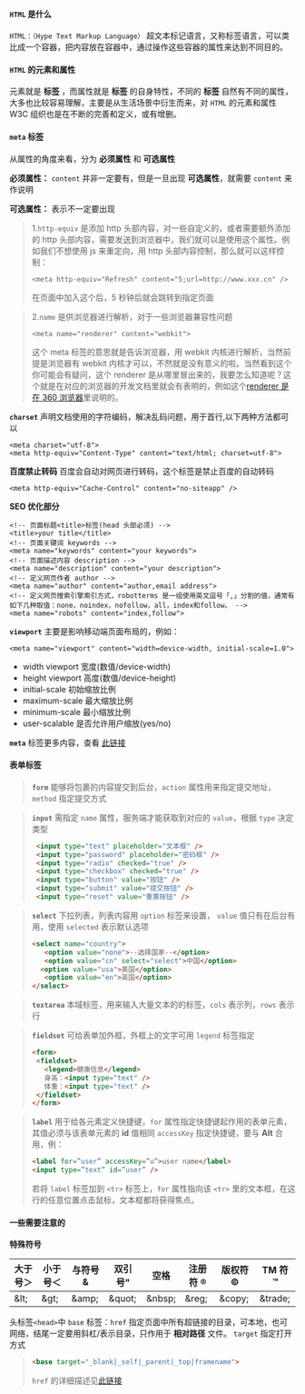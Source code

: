 #### `HTML` 是什么

`HTML：（Hype Text Markup Language）` 超文本标记语言，又称标签语言，可以类比成一个容器，把内容放在容器中，通过操作这些容器的属性来达到不同目的。

#### `HTML` 的元素和属性

元素就是 **标签** ，而属性就是 **标签** 的自身特性，不同的 **标签** 自然有不同的属性，大多也比较容易理解，主要是从生活场景中衍生而来，对 `HTML` 的元素和属性 W3C 组织也是在不断的完善和定义，或有增删。

#### `meta` 标签

从属性的角度来看，分为 **必须属性** 和 **可选属性**

**必须属性：** `content` 并非一定要有，但是一旦出现 **可选属性**，就需要 `content` 来作说明

**可选属性：** 表示不一定要出现

> 1.`http-equiv` 是添加 http 头部内容，对一些自定义的，或者需要额外添加的 http 头部内容，需要发送到浏览器中，我们就可以是使用这个属性。例如我们不想使用 js 来重定向，用 http 头部内容控制，那么就可以这样控制：
>
> ```
> <meta http-equiv="Refresh" content="5;url=http://www.xxx.cn" />
> ```
>
> 在页面中加入这个后，5 秒钟后就会跳转到指定页面

> 2.`name` 是供浏览器进行解析，对于一些浏览器兼容性问题
>
> ```
> <meta name="renderer" content="webkit">
> ```
>
> 这个 meta 标签的意思就是告诉浏览器，用 webkit 内核进行解析，当然前提是浏览器有 webkit 内核才可以，不然就是没有意义的啦。当然看到这个你可能会有疑问，这个 renderer 是从哪里冒出来的，我要怎么知道呢？这个就是在对应的浏览器的开发文档里就会有表明的，例如这个[renderer 是在 360 浏览器](http://se.360.cn/v6/help/meta.html)里说明的。

**`charset`** 声明文档使用的字符编码，解决乱码问题，用于首行,以下两种方法都可以

```
<meta charset="utf-8">
<meta http-equiv="Content-Type" content="text/html; charset=utf-8">
```

**百度禁止转码** 百度会自动对网页进行转码，这个标签是禁止百度的自动转码

```
<meta http-equiv="Cache-Control" content="no-siteapp" />
```

**SEO 优化部分**

```
<!-- 页面标题<title>标签(head 头部必须) -->
<title>your title</title>
<!-- 页面关键词 keywords -->
<meta name="keywords" content="your keywords">
<!-- 页面描述内容 description -->
<meta name="description" content="your description">
<!-- 定义网页作者 author -->
<meta name="author" content="author,email address">
<!-- 定义网页搜索引擎索引方式，robotterms 是一组使用英文逗号「,」分割的值，通常有如下几种取值：none，noindex，nofollow，all，index和follow。 -->
<meta name="robots" content="index,follow">
```

**`viewport`** 主要是影响移动端页面布局的，例如：

```
<meta name="viewport" content="width=device-width, initial-scale=1.0">
```

* width viewport 宽度(数值/device-width)
* height viewport 高度(数值/device-height)
* initial-scale 初始缩放比例
* maximum-scale 最大缩放比例
* minimum-scale 最小缩放比例
* user-scalable 是否允许用户缩放(yes/no)

**`meta`** 标签更多内容，查看 [此链接](https://blog.csdn.net/yc123h/article/details/51356143)

#### 表单标签

> **`form`** 能够将包裹的内容提交到后台，`action` 属性用来指定提交地址，`method` 指定提交方式

> **`input`** 需指定 `name` 属性，服务端才能获取到对应的 `value`，根据 `type` 决定类型
>
> ```html
>  <input type="text" placeholder="文本框" />
>  <input type="password" placeholder="密码框" />
>  <input type="radio" checked="true" />
>  <input type="checkbox" checked="true" />
>  <input type="button" value="按钮" />
>  <input type="submit" value="提交按钮" />
>  <input type="reset" value="重置按钮" />
> ```

> **`select`** 下拉列表，列表内容用 `option` 标签来设置， `value` 值只有在后台有用，使用 `selected` 表示默认选项
>
> ```html
> <select name="country">
>    <option value="none">--选择国家--</option>
>    <option value="cn" select="select">中国</option>
>   <option value="usa">美国</option>
>    <option value="en">英国</option>
> </select>
> ```

> **`textarea`** 本域标签，用来输入大量文本的的标签，`cols` 表示列，`rows` 表示行

> **`fieldset`** 可给表单加外框，外框上的文字可用 `legend` 标签指定
>
> ```html
> <form>
>  <fieldset>
>    <legend>健康信息</legend>
>    身高：<input type="text" />
>    体重：<input type="text" />
>  </fieldset>
> </form>
> ```

> **`label`** 用于给各元素定义快捷键，`for` 属性指定快捷键起作用的表单元素，其值必须与该表单元素的 **id** 值相同 `accessKey` 指定快捷键，要与 **Alt** 合用，例：
>
> ```html
> <label for=”user” accessKey=”u”>user name</label>
> <input type=”text” id=”user” />
> ```
>
> 若将 `label` 标签加到 `<tr>` 标签上，`for` 属性指向该 `<tr>` 里的文本框，在这行的任意位置点击鼠标，文本框都将获得焦点。

#### 一些需要注意的

**特殊符号**

| 大于号＞ | 小于号＜ | 与符号& | 双引号" | 空格    | 注册符 ® | 版权符 © | TM 符 ™  |
| -------- | -------- | ------- | ------- | ------- | -------- | -------- | -------- |
| \&lt;    | \&gt;    | \&amp;  | \&quot; | \&nbsp; | \&reg;   | \&copy;  | \&trade; |

头标签`<head>`中 `base` 标签：`href` 指定页面中所有超链接的目录，可本地，也可网络，结尾一定要用斜杠/表示目录，只作用于 **相对路径** 文件。 `target` 指定打开方式

> ```html
> <base target="_blank|_self|_parent|_top|framename">
> ```
>
> `href` 的详细描述见[此链接](https://blog.csdn.net/hjb2722404/article/details/72967051)
